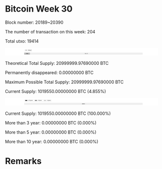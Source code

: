 # Bitcoin Week 30

Block number: 20189~20390

The number of transaction on this week: 204

Total utxo: 19414

![](../images/mined_week30.png)

Theoretical Total Supply: 20999999.97690000 BTC

Permanently disappeared: 0.00000000 BTC

Maximum Possible Total Supply: 20999999.97690000 BTC

Current Supply: 1019550.00000000 BTC (4.855%)

![](../images/year_week30.png)


Current Supply: 1019550.00000000 BTC (100.000%)

More than 3 year: 0.00000000 BTC (0.000%)

More than 5 year: 0.00000000 BTC (0.000%)

More than 10 year: 0.00000000 BTC (0.000%)

# Remarks

